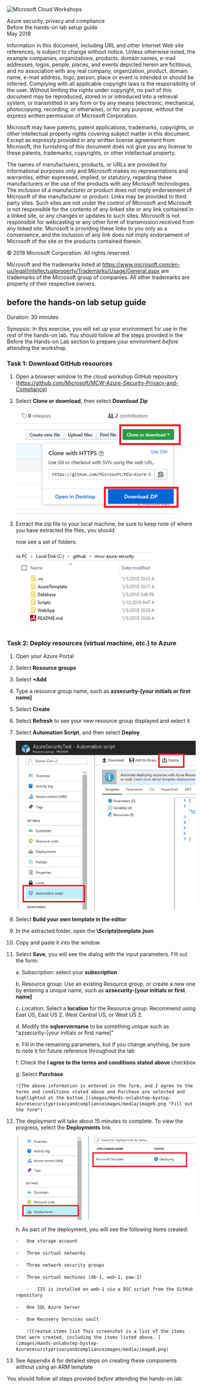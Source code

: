 ![](https://github.com/Microsoft/MCW-Template-Cloud-Workshop/raw/master/Media/ms-cloud-workshop.png "Microsoft Cloud Workshops")

<div class="MCWHeader1">
Azure security, privacy and compliance
</div>

<div class="MCWHeader2">
Before the hands-on lab setup guide
</div>

<div class="MCWHeader3">
May 2018
</div>


Information in this document, including URL and other Internet Web site references, is subject to change without notice. Unless otherwise noted, the example companies, organizations, products, domain names, e-mail addresses, logos, people, places, and events depicted herein are fictitious, and no association with any real company, organization, product, domain name, e-mail address, logo, person, place or event is intended or should be inferred. Complying with all applicable copyright laws is the responsibility of the user. Without limiting the rights under copyright, no part of this document may be reproduced, stored in or introduced into a retrieval system, or transmitted in any form or by any means (electronic, mechanical, photocopying, recording, or otherwise), or for any purpose, without the express written permission of Microsoft Corporation.

Microsoft may have patents, patent applications, trademarks, copyrights, or other intellectual property rights covering subject matter in this document. Except as expressly provided in any written license agreement from Microsoft, the furnishing of this document does not give you any license to these patents, trademarks, copyrights, or other intellectual property.

The names of manufacturers, products, or URLs are provided for informational purposes only and Microsoft makes no representations and warranties, either expressed, implied, or statutory, regarding these manufacturers or the use of the products with any Microsoft technologies. The inclusion of a manufacturer or product does not imply endorsement of Microsoft of the manufacturer or product. Links may be provided to third party sites. Such sites are not under the control of Microsoft and Microsoft is not responsible for the contents of any linked site or any link contained in a linked site, or any changes or updates to such sites. Microsoft is not responsible for webcasting or any other form of transmission received from any linked site. Microsoft is providing these links to you only as a convenience, and the inclusion of any link does not imply endorsement of Microsoft of the site or the products contained therein.

© 2018 Microsoft Corporation. All rights reserved.

Microsoft and the trademarks listed at <https://www.microsoft.com/en-us/legal/intellectualproperty/Trademarks/Usage/General.aspx> are trademarks of the Microsoft group of companies. All other trademarks are property of their respective owners.

## before the hands-on lab setup guide 

Duration: 30 minutes

Synopsis: In this exercise, you will set up your environment for use in the rest of the hands-on lab. You should follow all the steps provided in the Before the Hands-on Lab section to prepare your environment *before* attending the workshop.

### Task 1: Download GitHub resources

1.  Open a browser window to the cloud workshop GitHub repository (<https://github.com/Microsoft/MCW-Azure-Security-Privacy-and-Compliance>)

2.  Select **Clone or download**, then select **Download Zip**

    ![Clone or download and Download ZIP are highlighted in this screenshot of the cloud workshop GitHub repository.](images/Hands-onlabstep-bystep-Azuresecurityprivacyandcomplianceimages/media/image3.png)

3.  Extract the zip file to your local machine, be sure to keep note of where you have extracted the files, you should

    now see a set of folders:

    ![A set of extracted folders and files are visible in File Explorer: .vs, AzureTemplate, Database, Scripts, WebApp, README.md.](images/Hands-onlabstep-bystep-Azuresecurityprivacyandcomplianceimages/media/image4.png "Extract the zip file")

### Task 2: Deploy resources (virtual machine, etc.) to Azure

1.  Open your Azure Portal

2.  Select **Resource groups**

3.  Select **+Add**

4.  Type a resource group name, such as **azsecurity-\[your initials or first name\]**

5.  Select **Create**

6.  Select **Refresh** to see your new resource group displayed and select it

7.  Select **Automation Script**, and then select **Deploy**

    ![Automation script is highlighted under Settings on the left side of the Azure portal, and Deploy is highlighted on the top-right side.](images/Hands-onlabstep-bystep-Azuresecurityprivacyandcomplianceimages/media/image5.png "Select Deploy")

8.  Select **Build your own template in the editor**

9.  In the extracted folder, open the **\\Scripts\\template.json**

10. Copy and paste it into the window

11. Select **Save**, you will see the dialog with the input parameters. Fill out the form:

    a.  Subscription: select your **subscription**

    b.  Resource group: Use an existing Resource group, or create a new one by entering a unique name, such as **azsecurity-\[your initials or first name\]**

    c.  Location: Select a **location** for the Resource group. Recommend using East US, East US 2, West Central US, or West US 2.

    d.  Modify the **sqlservername** to be something unique such as "azsecurity-\[your initials or first name\]"

    e.  Fill in the remaining parameters, but if you change anything, be sure to note it for future reference throughout the lab

    f.  Check the **I agree to the terms and conditions stated above** checkbox

    g.  Select **Purchase**

        ![The above information is entered in the form, and I agree to the terms and conditions stated above and Purchase are selected and highlighted at the bottom.](images/Hands-onlabstep-bystep-Azuresecurityprivacyandcomplianceimages/media/image6.png "Fill out the form")

12. The deployment will take about 15 minutes to complete. To view the progress, select the **Deployments** link.

    ![Deployments is highlighted under Settings on the left side of the Azure portal, and Microsoft.Template is highlighted under Deployment Name on the right side.](images/Hands-onlabstep-bystep-Azuresecurityprivacyandcomplianceimages/media/image7.png "Select the Deployments link")

    h.  As part of the deployment, you will see the following items created:

        -   One storage account

        -   Three virtual networks

        -   Three network security groups

        -   Three virtual machines (db-1, web-1, paw-1)

            -   IIS is installed on web-1 via a DSC script from the GitHub repository

        -   One SQL Azure Server

        -   One Recovery Services vault

            ![Created items list This screenshot is a list of the items that were created, including the items listed above. ](images/Hands-onlabstep-bystep-Azuresecurityprivacyandcomplianceimages/media/image8.png)

13. See Appendix A for detailed steps on creating these components without using an ARM template

You should follow all steps provided *before* attending the hands-on lab
